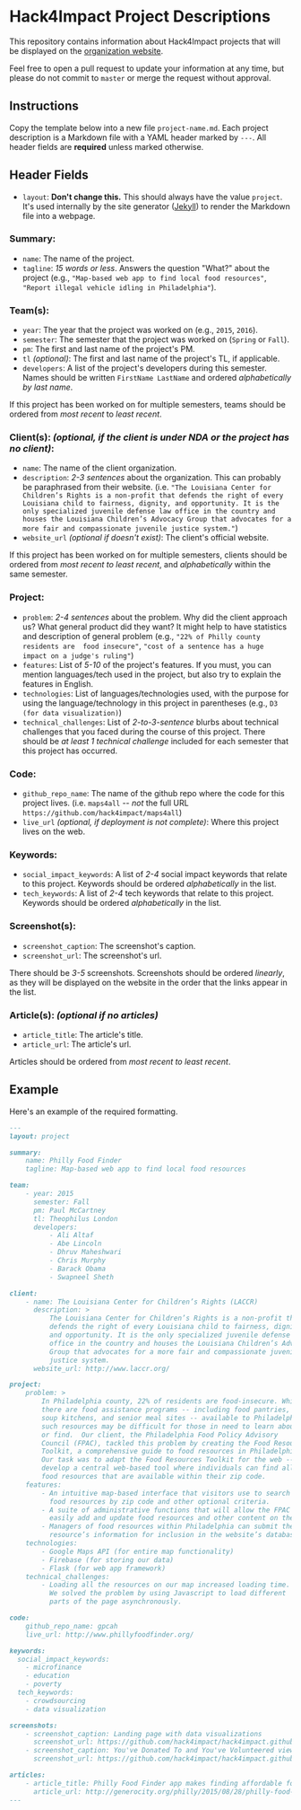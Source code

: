 # Hack4Impact Project Descriptions

This repository contains information about Hack4Impact projects that will
be displayed on the [organization website](http://hack4impact.org/projects).

Feel free to open a pull request to update your information at any time, but
please do not commit to `master` or merge the request without approval.


## Instructions

Copy the template below into a new file `project-name.md`. Each project
description is a Markdown file with a YAML header marked by `---`. All 
header fields are **required** unless marked otherwise.

## Header Fields

- `layout`: **Don't change this.** This should always have the value `project`.
  It's used internally by the site generator ([Jekyll](https://jekyllrb.com/))
  to render the Markdown file into a webpage.

### Summary:

- `name`: The name of the project.
- `tagline`: *15 words or less*. Answers the question "What?" about
  the project (e.g., `"Map-based web app to find local food resources"`,
`"Report illegal vehicle idling in Philadelphia"`).

### Team(s):

- `year`: The year that the project was worked on (e.g., `2015`, `2016`).
- `semester`: The semester that the project was worked on (`Spring` or `Fall`).
- `pm`: The first and last name of the project's PM.
- `tl` *(optional)*: The first and last name of the project's TL, if applicable.
- `developers`: A list of the project's developers during this semester. Names
  should be written `FirstName LastName` and ordered *alphabetically by last
name*.

If this project has been worked on for multiple semesters, teams should be
ordered from *most recent* to *least recent*.

### Client(s): *(optional, if the client is under NDA or the project has no client)*:

- `name`: The name of the client organization.
- `description`: *2-3 sentences* about the organization. This can probably be
  paraphrased from their website. (i.e. `"The Louisiana Center for
Children’s Rights is a non-profit that defends the right of every Louisiana
child to fairness, dignity, and opportunity. It is the only specialized
juvenile defense law office in the country and houses the Louisiana Children’s
Advocacy Group that advocates for a more fair and compassionate juvenile
justice system."`)
- `website_url` *(optional if doesn't exist)*: The client's official website.

If this project has been worked on for multiple semesters, clients should be 
ordered from *most recent to least recent*, and *alphabetically* within the
same semester.

### Project:

- `problem`: *2-4 sentences* about the problem. Why did the client approach us?
  What general product did they want? It might help to have
statistics and description of general problem (e.g., `"22% of Philly county residents are 
food insecure"`, `"cost of a sentence has a huge impact on a judge's ruling"`)
- `features`: List of *5-10* of the project's features. If you must, you can
  mention languages/tech used in the project, but also try to explain the
features in English.
- `technologies`: List of languages/technologies used, with the purpose for
  using the language/technology in this project in parentheses (e.g., `D3 (for
data visualization)`)
- `technical_challenges`: List of *2-to-3-sentence* blurbs about technical
  challenges that you faced during the course of this project. There should be
*at least 1 technical challenge* included for each semester that this project has
occurred.

### Code:

- `github_repo_name`: The name of the github repo where the code for this
  project lives. (i.e. `maps4all` -- *not* the full URL
`https://github.com/hack4impact/maps4all`)
- `live_url` *(optional, if deployment is not complete)*: Where this project
  lives on the web.

### Keywords:

- `social_impact_keywords`: A list of *2-4* social impact keywords that relate to
  this project. Keywords should be ordered *alphabetically* in the list.
- `tech_keywords`: A list of *2-4* tech keywords that relate to this project.
  Keywords should be ordered *alphabetically* in the list.

### Screenshot(s):

- `screenshot_caption`: The screenshot's caption.
- `screenshot_url`: The screenshot's url.

There should be *3-5* screenshots. Screenshots should be ordered *linearly*, as 
they will be displayed on the website in the order that the links appear in the list.

### Article(s): *(optional if no articles)*

- `article_title`: The article's title.
- `article_url`: The article's url.

Articles should be ordered from *most recent to least recent*.

## Example

Here's an example of the required formatting.

```markdown
---
layout: project

summary:
    name: Philly Food Finder
    tagline: Map-based web app to find local food resources

team:
    - year: 2015
      semester: Fall
      pm: Paul McCartney
      tl: Theophilus London
      developers:
          - Ali Altaf
          - Abe Lincoln
          - Dhruv Maheshwari
          - Chris Murphy
          - Barack Obama
          - Swapneel Sheth

client:
    - name: The Louisiana Center for Children’s Rights (LACCR)
      description: >
          The Louisiana Center for Children’s Rights is a non-profit that
          defends the right of every Louisiana child to fairness, dignity,
          and opportunity. It is the only specialized juvenile defense law
          office in the country and houses the Louisiana Children’s Advocacy
          Group that advocates for a more fair and compassionate juvenile
          justice system.
      website_url: http://www.laccr.org/

project:
    problem: >
        In Philadelphia county, 22% of residents are food-insecure. While 
        there are food assistance programs -- including food pantries, 
        soup kitchens, and senior meal sites -- available to Philadelphians, 
        such resources may be difficult for those in need to learn about 
        or find.  Our client, the Philadelphia Food Policy Advisory 
        Council (FPAC), tackled this problem by creating the Food Resources 
        Toolkit, a comprehensive guide to food resources in Philadelphia. 
        Our task was to adapt the Food Resources Toolkit for the web -- to 
        develop a central web-based tool where individuals can find all 
        food resources that are available within their zip code. 
    features:
        - An intuitive map-based interface that visitors use to search for 
          food resources by zip code and other optional criteria.
        - A suite of administrative functions that will allow the FPAC to 
          easily add and update food resources and other content on the website
        - Managers of food resources within Philadelphia can submit their food 
          resource’s information for inclusion in the website’s database.
    technologies:
        - Google Maps API (for entire map functionality)
        - Firebase (for storing our data)
        - Flask (for web app framework)
    technical_challenges:
        - Loading all the resources on our map increased loading time. 
          We solved the problem by using Javascript to load different
          parts of the page asynchronously.

code:
    github_repo_name: gpcah
    live_url: http://www.phillyfoodfinder.org/

keywords:
  social_impact_keywords:
    - microfinance
    - education
    - poverty
  tech_keywords:
    - crowdsourcing
    - data visualization

screenshots:
    - screenshot_caption: Landing page with data visualizations
      screenshot_url: https://github.com/hack4impact/hack4impact.github.io/blob/master/projects/spring-2015/givology/ss01.png
    - screenshot_caption: You've Donated To and You've Volunteered views
      screenshot_url: https://github.com/hack4impact/hack4impact.github.io/blob/master/projects/spring-2015/givology/ss02.png

articles:
    - article_title: Philly Food Finder app makes finding affordable food easier
      article_url: http://generocity.org/philly/2015/08/28/philly-food-finder-app-makes-finding-affordable-food-easier/
---
```
